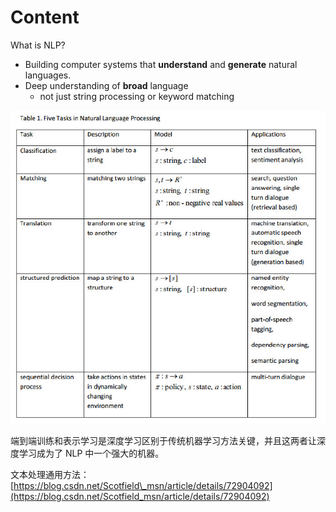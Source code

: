 # Content

What is NLP?

* Building computer systems that **understand** and **generate** natural languages.
* Deep understanding of **broad** language
  * not just string processing or keyword matching

![](../.gitbook/assets/image%20%2825%29.png)

端到端训练和表示学习是深度学习区别于传统机器学习方法关键，并且这两者让深度学习成为了 NLP 中一个强大的机器。

文本处理通用方法：[https://blog.csdn.net/Scotfield\_msn/article/details/72904092](https://blog.csdn.net/Scotfield_msn/article/details/72904092)

